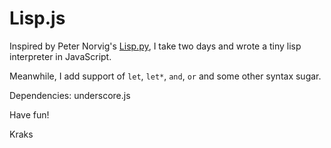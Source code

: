 # Lisp.js

Inspired by Peter Norvig's [Lisp.py](http://norvig.com/lispy.html), I take two days and wrote a tiny lisp interpreter in JavaScript.

Meanwhile, I add support of `let`, `let*`, `and`, `or` and some other syntax sugar. 

Dependencies: underscore.js

Have fun!

Kraks
